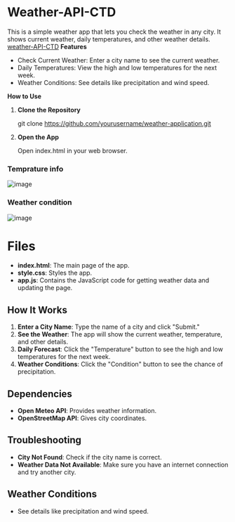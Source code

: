 # Weather-API-CTD
This is a simple weather app that lets you check the weather in any city. It shows current weather, daily temperatures, and other weather details.
[weather-API-CTD](https://leg-aman.github.io/Weather-API-CTD/)
**Features**
<ul>
  <li>Check Current Weather: Enter a city name to see the current weather.</li>
  <li>Daily Temperatures: View the high and low temperatures for the next week.</li>
  <li>Weather Conditions: See details like precipitation and wind speed.</li>
</ul>

**How to Use**
<ol>
  <li><b>Clone the Repository</b></li>
  
  git clone https://github.com/yourusername/weather-application.git

  <li><b>Open the App</b></li>
  
Open index.html in your web browser.
</ol>

### Temprature info
![image](https://github.com/user-attachments/assets/72d6fcc2-f347-4a0e-8084-fbcb29d34042)
### Weather condition
![image](https://github.com/user-attachments/assets/1ea4a088-049c-43fe-9e5b-fed718abc221)

# Files

- **index.html**: The main page of the app.
- **style.css**: Styles the app.
- **app.js**: Contains the JavaScript code for getting weather data and updating the page.

## How It Works

1. **Enter a City Name**: Type the name of a city and click "Submit."
2. **See the Weather**: The app will show the current weather, temperature, and other details.
3. **Daily Forecast**: Click the "Temperature" button to see the high and low temperatures for the next week.
4. **Weather Conditions**: Click the "Condition" button to see the chance of precipitation.

## Dependencies

- **Open Meteo API**: Provides weather information.
- **OpenStreetMap API**: Gives city coordinates.

## Troubleshooting

- **City Not Found**: Check if the city name is correct.
- **Weather Data Not Available**: Make sure you have an internet connection and try another city.

## Weather Conditions

- See details like precipitation and wind speed.

